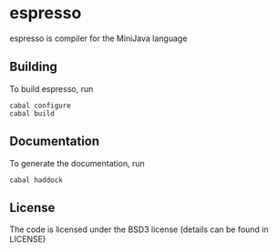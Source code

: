 espresso
========
espresso is compiler for the MiniJava language

Building
--------
To build espresso, run

    cabal configure
    cabal build

Documentation
-------------
To generate the documentation, run

    cabal haddock

License
-------
The code is licensed under the BSD3 license (details can be found in LICENSE)

